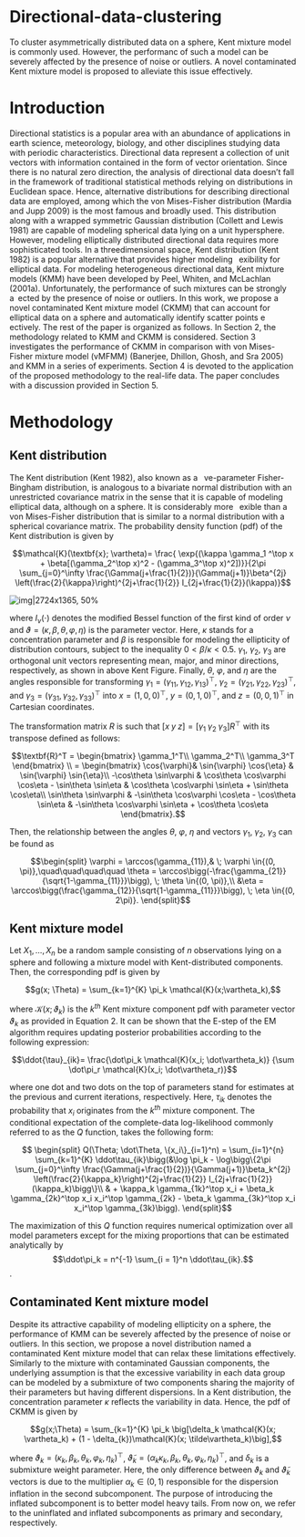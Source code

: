 # Directional-data-clustering
To cluster asymmetrically distributed data on a sphere, Kent mixture model is commonly used. However, the performanc of such a model can be severely affected by the presence of noise or outliers. A novel contaminated Kent mixture model is proposed to alleviate this issue effectively.

# Introduction
Directional statistics is a popular area with an abundance of applications in earth science, meteorology, biology, and other disciplines
studying data with periodic characteristics. Directional data represent a collection of unit vectors with information contained in the
form of vector orientation. Since there is no natural zero direction, the analysis of directional data doesn’t fall in the framework of
traditional statistical methods relying on distributions in Euclidean space. Hence, alternative distributions for describing directional
data are employed, among which the von Mises-Fisher distribution (Mardia and Jupp 2009) is the most famous and broadly used. This
distribution along with a wrapped symmetric Gaussian distribution (Collett and Lewis 1981) are capable of modeling spherical data
lying on a unit hypersphere. However, modeling elliptically distributed directional data requires more sophisticated tools. In a threedimensional
space, Kent distribution (Kent 1982) is a popular alternative that provides higher modeling  exibility for elliptical data. For
modeling heterogeneous directional data, Kent mixture models (KMM) have been developed by Peel, Whiten, and McLachlan (2001a).
Unfortunately, the performance of such mixtures can be strongly a ected by the presence of noise or outliers. In this work, we propose
a novel contaminated Kent mixture model (CKMM) that can account for elliptical data on a sphere and automatically identify scatter
points e ectively.
The rest of the paper is organized as follows. In Section 2, the methodology related to KMM and CKMM is considered. Section 3
investigates the performance of CKMM in comparison with von Mises-Fisher mixture model (vMFMM) (Banerjee, Dhillon, Ghosh, and
Sra 2005) and KMM in a series of experiments. Section 4 is devoted to the application of the proposed methodology to the real-life
data. The paper concludes with a discussion provided in Section 5.

# Methodology
## Kent distribution
The Kent distribution (Kent 1982), also known as a  ve-parameter
Fisher-Bingham distribution, is analogous to a bivariate normal distribution
with an unrestricted covariance matrix in the sense that it
is capable of modeling elliptical data, although on a sphere. It is considerably
more  exible than a von Mises-Fisher distribution that is
similar to a normal distribution with a spherical covariance matrix.
The probability density function (pdf) of the Kent distribution is
given by 
```math
\mathcal{K}(\textbf{x}; \vartheta)= \frac{ \exp{(\kappa \gamma_1 ^\top x + \beta[(\gamma_2^\top x)^2 - (\gamma_3^\top x)^2])}}{2\pi \sum_{j=0}^\infty \frac{\Gamma(j+\frac{1}{2})}{\Gamma(j+1)}\beta^{2j} \left(\frac{2}{\kappa}\right)^{2j+\frac{1}{2}} I_{2j+\frac{1}{2}}(\kappa)}
```
![img|2724x1365, 50%](https://user-images.githubusercontent.com/60518209/219405639-6b425462-90af-41fd-9606-663ab99ac721.png)

where $I_\nu(\cdot)$ denotes the modified Bessel function of the first kind of order $\nu$ and $\vartheta = (\kappa, \beta, \theta, \varphi, \eta)$ is the parameter vector. Here, $\kappa$ stands for a concentration parameter and $\beta$ is responsible for modeling the ellipticity of distribution contours, subject to the inequality $0 < \beta /\kappa < 0.5$. $\gamma_1$, $\gamma_2$, $\gamma_3$ are orthogonal unit vectors representing mean, major, and minor directions, respectively, as shown in above Kent Figure. Finally, $\theta$, $\varphi$, and $\eta$ are the angles responsible for transforming $\gamma_1 = (\gamma_{11}, \gamma_{12}, \gamma_{13})^\top$, $\gamma_2= (\gamma_{21}, \gamma_{22}, \gamma_{23})^\top$, and $\gamma_3= (\gamma_{31}, \gamma_{32}, \gamma_{33})^\top$ into $x = (1, 0, 0)^\top$, $y = (0, 1, 0)^\top$, and $z = (0, 0, 1)^\top$ in Cartesian coordinates. 

The transformation matrix $R$ is such that $[x \; y\; z] = [\gamma_1 \; \gamma_2 \; \gamma_3] R^\top$ with its transpose defined as follows:
```math
\textbf{R}^T =
  \begin{bmatrix}
    \gamma_1^T\\
    \gamma_2^T\\
    \gamma_3^T 
  \end{bmatrix} \\
  =
  \begin{bmatrix}
    \cos{\varphi}& \sin{\varphi} \cos{\eta} & \sin{\varphi} \sin{\eta}\\
    -\cos\theta \sin\varphi & \cos\theta \cos\varphi \cos\eta - \sin\theta \sin\eta & \cos\theta \cos\varphi \sin\eta + \sin\theta \cos\eta\\
    \sin\theta \sin\varphi & -\sin\theta \cos\varphi \cos\eta - \cos\theta \sin\eta & -\sin\theta \cos\varphi \sin\eta + \cos\theta \cos\eta
  \end{bmatrix}.
```
Then, the relationship between the angles $\theta$, $\varphi$, $\eta$ and vectors $\gamma_1$, $\gamma_2$, $\gamma_3$ can be found as
```math
\begin{split}
\varphi = \arccos(\gamma_{11}),& \; \varphi \in{(0, \pi)},\quad\quad\quad\quad
\theta = \arccos\bigg(-\frac{\gamma_{21}}{\sqrt{1-\gamma_{11}}}\bigg), \; \theta \in{(0, \pi)},\\
&\eta = \arccos\bigg(\frac{\gamma_{12}}{\sqrt{1-\gamma_{11}}}\bigg), \; \eta \in{(0, 2\pi)}.
\end{split}
```

## Kent mixture model

Let $X_1, \ldots, X_n$ be a random sample consisting of $n$ observations lying on a sphere and following a mixture model with Kent-distributed components. Then, the corresponding pdf is given by
```math
g(x; \Theta) = \sum_{k=1}^{K} \pi_k \mathcal{K}(x;\vartheta_k),
```
where $\mathcal{K}(x; \vartheta_k)$ is the $k^{th}$ Kent mixture component pdf with parameter vector $\vartheta_k$ as provided in Equation 2. It can be shown that the E-step of the EM algorithm requires updating posterior probabilities according to the following expression:
```math
\ddot{\tau}_{ik}= \frac{\dot\pi_k \mathcal{K}(x_i; \dot\vartheta_k)} {\sum \dot\pi_r \mathcal{K}(x_i; \dot\vartheta_r)}
```
where one dot and two dots on the top of parameters stand for estimates at the previous and current iterations, respectively. Here, $\tau_{ik}$ denotes the probability that $x_i$ originates from the $k^{th}$ mixture component. The conditional expectation of the complete-data log-likelihood commonly referred to as the $Q$ function, takes the following form:
```math
  \begin{split}
    Q(\Theta; \dot\Theta, \{x_i\}_{i=1}^n) =  \sum_{i=1}^{n} \sum_{k=1}^{K} \ddot\tau_{ik}\bigg(&\log \pi_k - \log\bigg\{2\pi \sum_{j=0}^\infty \frac{\Gamma(j+\frac{1}{2})}{\Gamma(j+1)}\beta_k^{2j} \left(\frac{2}{\kappa_k}\right)^{2j+\frac{1}{2}} I_{2j+\frac{1}{2}}(\kappa_k)\bigg\}\\
 & + \kappa_k \gamma_{1k}^\top x_i + \beta_k \gamma_{2k}^\top x_i x_i^\top \gamma_{2k} - \beta_k \gamma_{3k}^\top x_i x_i^\top \gamma_{3k}\bigg).
    \end{split}
```
The maximization of this $Q$ function requires numerical optimization over all model parameters except for the mixing proportions that can be estimated analytically by $$\ddot\pi_k = n^{-1} \sum_{i = 1}^n \ddot\tau_{ik}.$$.

## Contaminated Kent mixture model
Despite its attractive capability of modeling ellipticity on a sphere, the performance of KMM can be severely affected by the presence of noise or outliers. In this section, we propose a novel distribution named a contaminated Kent mixture model that can relax these limitations effectively. Similarly to the mixture with contaminated Gaussian components, the underlying assumption is that the excessive variability in each data group can be modeled by a submixture of two components sharing the majority of their parameters but having different dispersions. In a Kent distribution, the concentration parameter $\kappa$ reflects the variability in data. Hence, the pdf of CKMM is given by
```math
g(x;\Theta) = \sum_{k=1}^{K} \pi_k \big[\delta_k \mathcal{K}(x; \vartheta_k) + (1 - \delta_{k})\mathcal{K}(x; \tilde\vartheta_k)\big],
```
where $\vartheta_k = (\kappa_k, \beta_k, \theta_k, \varphi_k, \eta_k)^\top$, $\tilde\vartheta_k = (\alpha_k \kappa_k, \beta_k, \theta_k, \varphi_k, \eta_k)^\top$, and $\delta_k$ is a submixture weight parameter. Here, the only difference between $\vartheta_k$ and $\tilde\vartheta_k$ vectors is due to the multiplier $\alpha_k \in (0, 1)$ responsible for the dispersion inflation in the second subcomponent. The purpose of introducing the inflated subcomponent is to better model heavy tails. From now on, we refer to the uninflated and inflated subcomponents as primary and secondary, respectively.
